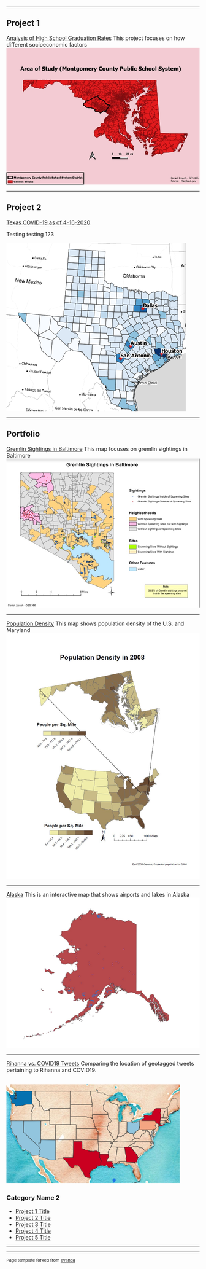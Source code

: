 
---

## Project 1

[Analysis of High School Graduation Rates](mcpss.md)
This project focuses on how different socioeconomic factors 
[<img src="images/AOS2.jpg?raw=true"/>](mcpss.md)

---

## Project 2

[Texas COVID-19 as of 4-16-2020](486_project2.md)

Testing testing 123

[<img src="images/texasimg.png?raw=true"/>](486_project2.md)


---

## Portfolio

[Gremlin Sightings in Baltimore](rowan/gremlin.md)
This map focuses on gremlin sightings in Baltimore
[<img src="images/gremlin.jpg?raw=true"/>](rowan/gremlin.md)

---
[Population Density](rowan/population.md)
This map shows population density of the U.S. and Maryland
[<img src="images/population density.jpg?raw=true"/>](rowan/population.md)

---

[Alaska](webmap.md)
This is an interactive map that shows airports and lakes in Alaska
[<img src="images/alaska.jpg?raw=true"/>](webmap.md)


---

[Rihanna vs. COVID19 Tweets](twitterweb.md)
Comparing the location of geotagged tweets pertaining to Rihanna and COVID19.

[<img src="images/twitterweb.png?raw=true"/>](twitterweb.md)
---

### Category Name 2

- [Project 1 Title](http://example.com/)
- [Project 2 Title](http://example.com/)
- [Project 3 Title](http://example.com/)
- [Project 4 Title](http://example.com/)
- [Project 5 Title](http://example.com/)

---




---
<p style="font-size:11px">Page template forked from <a href="https://github.com/evanca/quick-portfolio">evanca</a></p>
<!-- Remove above link if you don't want to attibute -->

